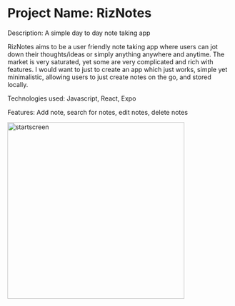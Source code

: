 # Project Name: RizNotes
Description: A simple day to day note taking app

RizNotes aims to be a user friendly note taking app where users can jot down their thoughts/ideas or simply anything anywhere and anytime.
The market is very saturated, yet some are very complicated and rich with features. I would want to just to create an app which just works, simple yet minimalistic, allowing users to just create notes on the go, and stored locally. 

Technologies used: Javascript, React, Expo

Features: Add note, search for notes, edit notes, delete notes

<img width="396" alt="startscreen" src="https://user-images.githubusercontent.com/88428142/196592375-96d4fccf-3da5-4e53-9656-ccd8e3ad99e6.png">
